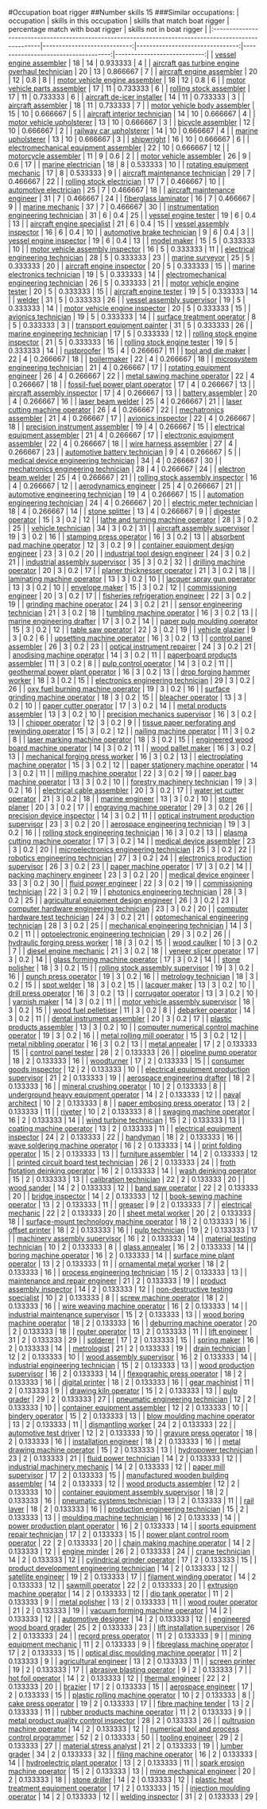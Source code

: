 #Occupation boat rigger
##Number skills 15
###Similar occupations:
| occupation                                                                                            |   skills in this occupation |   skills that match boat rigger |   percentage match with boat rigger |   skills not in boat rigger |
|:------------------------------------------------------------------------------------------------------|----------------------------:|--------------------------------:|------------------------------------:|----------------------------:|
| [vessel engine assembler](vessel_engine_assembler.md)                                                 |                          18 |                              14 |                            0.933333 |                           4 |
| [aircraft gas turbine engine overhaul technician](aircraft_gas_turbine_engine_overhaul_technician.md) |                          20 |                              13 |                            0.866667 |                           7 |
| [aircraft engine assembler](aircraft_engine_assembler.md)                                             |                          20 |                              12 |                            0.8      |                           8 |
| [motor vehicle engine assembler](motor_vehicle_engine_assembler.md)                                   |                          18 |                              12 |                            0.8      |                           6 |
| [motor vehicle parts assembler](motor_vehicle_parts_assembler.md)                                     |                          17 |                              11 |                            0.733333 |                           6 |
| [rolling stock assembler](rolling_stock_assembler.md)                                                 |                          17 |                              11 |                            0.733333 |                           6 |
| [aircraft de-icer installer](aircraft_de-icer_installer.md)                                           |                          14 |                              11 |                            0.733333 |                           3 |
| [aircraft assembler](aircraft_assembler.md)                                                           |                          18 |                              11 |                            0.733333 |                           7 |
| [motor vehicle body assembler](motor_vehicle_body_assembler.md)                                       |                          15 |                              10 |                            0.666667 |                           5 |
| [aircraft interior technician](aircraft_interior_technician.md)                                       |                          14 |                              10 |                            0.666667 |                           4 |
| [motor vehicle upholsterer](motor_vehicle_upholsterer.md)                                             |                          13 |                              10 |                            0.666667 |                           3 |
| [bicycle assembler](bicycle_assembler.md)                                                             |                          12 |                              10 |                            0.666667 |                           2 |
| [railway car upholsterer](railway_car_upholsterer.md)                                                 |                          14 |                              10 |                            0.666667 |                           4 |
| [marine upholsterer](marine_upholsterer.md)                                                           |                          13 |                              10 |                            0.666667 |                           3 |
| [shipwright](shipwright.md)                                                                           |                          16 |                              10 |                            0.666667 |                           6 |
| [electromechanical equipment assembler](electromechanical_equipment_assembler.md)                     |                          22 |                              10 |                            0.666667 |                          12 |
| [motorcycle assembler](motorcycle_assembler.md)                                                       |                          11 |                               9 |                            0.6      |                           2 |
| [motor vehicle assembler](motor_vehicle_assembler.md)                                                 |                          26 |                               9 |                            0.6      |                          17 |
| [marine electrician](marine_electrician.md)                                                           |                          18 |                               8 |                            0.533333 |                          10 |
| [rotating equipment mechanic](rotating_equipment_mechanic.md)                                         |                          17 |                               8 |                            0.533333 |                           9 |
| [aircraft maintenance technician](aircraft_maintenance_technician.md)                                 |                          29 |                               7 |                            0.466667 |                          22 |
| [rolling stock electrician](rolling_stock_electrician.md)                                             |                          17 |                               7 |                            0.466667 |                          10 |
| [automotive electrician](automotive_electrician.md)                                                   |                          25 |                               7 |                            0.466667 |                          18 |
| [aircraft maintenance engineer](aircraft_maintenance_engineer.md)                                     |                          31 |                               7 |                            0.466667 |                          24 |
| [fiberglass laminator](fiberglass_laminator.md)                                                       |                          16 |                               7 |                            0.466667 |                           9 |
| [marine mechanic](marine_mechanic.md)                                                                 |                          37 |                               7 |                            0.466667 |                          30 |
| [instrumentation engineering technician](instrumentation_engineering_technician.md)                   |                          31 |                               6 |                            0.4      |                          25 |
| [vessel engine tester](vessel_engine_tester.md)                                                       |                          19 |                               6 |                            0.4      |                          13 |
| [aircraft engine specialist](aircraft_engine_specialist.md)                                           |                          21 |                               6 |                            0.4      |                          15 |
| [vessel assembly inspector](vessel_assembly_inspector.md)                                             |                          16 |                               6 |                            0.4      |                          10 |
| [automotive brake technician](automotive_brake_technician.md)                                         |                           9 |                               6 |                            0.4      |                           3 |
| [vessel engine inspector](vessel_engine_inspector.md)                                                 |                          19 |                               6 |                            0.4      |                          13 |
| [model maker](model_maker.md)                                                                         |                          15 |                               5 |                            0.333333 |                          10 |
| [motor vehicle assembly inspector](motor_vehicle_assembly_inspector.md)                               |                          16 |                               5 |                            0.333333 |                          11 |
| [electrical engineering technician](electrical_engineering_technician.md)                             |                          28 |                               5 |                            0.333333 |                          23 |
| [marine surveyor](marine_surveyor.md)                                                                 |                          25 |                               5 |                            0.333333 |                          20 |
| [aircraft engine inspector](aircraft_engine_inspector.md)                                             |                          20 |                               5 |                            0.333333 |                          15 |
| [marine electronics technician](marine_electronics_technician.md)                                     |                          19 |                               5 |                            0.333333 |                          14 |
| [electromechanical engineering technician](electromechanical_engineering_technician.md)               |                          26 |                               5 |                            0.333333 |                          21 |
| [motor vehicle engine tester](motor_vehicle_engine_tester.md)                                         |                          20 |                               5 |                            0.333333 |                          15 |
| [aircraft engine tester](aircraft_engine_tester.md)                                                   |                          19 |                               5 |                            0.333333 |                          14 |
| [welder](welder.md)                                                                                   |                          31 |                               5 |                            0.333333 |                          26 |
| [vessel assembly supervisor](vessel_assembly_supervisor.md)                                           |                          19 |                               5 |                            0.333333 |                          14 |
| [motor vehicle engine inspector](motor_vehicle_engine_inspector.md)                                   |                          20 |                               5 |                            0.333333 |                          15 |
| [avionics technician](avionics_technician.md)                                                         |                          19 |                               5 |                            0.333333 |                          14 |
| [surface treatment operator](surface_treatment_operator.md)                                           |                           8 |                               5 |                            0.333333 |                           3 |
| [transport equipment painter](transport_equipment_painter.md)                                         |                          31 |                               5 |                            0.333333 |                          26 |
| [marine engineering technician](marine_engineering_technician.md)                                     |                          17 |                               5 |                            0.333333 |                          12 |
| [rolling stock engine inspector](rolling_stock_engine_inspector.md)                                   |                          21 |                               5 |                            0.333333 |                          16 |
| [rolling stock engine tester](rolling_stock_engine_tester.md)                                         |                          19 |                               5 |                            0.333333 |                          14 |
| [rustproofer](rustproofer.md)                                                                         |                          15 |                               4 |                            0.266667 |                          11 |
| [tool and die maker](tool_and_die_maker.md)                                                           |                          22 |                               4 |                            0.266667 |                          18 |
| [boilermaker](boilermaker.md)                                                                         |                          22 |                               4 |                            0.266667 |                          18 |
| [microsystem engineering technician](microsystem_engineering_technician.md)                           |                          21 |                               4 |                            0.266667 |                          17 |
| [rotating equipment engineer](rotating_equipment_engineer.md)                                         |                          26 |                               4 |                            0.266667 |                          22 |
| [metal sawing machine operator](metal_sawing_machine_operator.md)                                     |                          22 |                               4 |                            0.266667 |                          18 |
| [fossil-fuel power plant operator](fossil-fuel_power_plant_operator.md)                               |                          17 |                               4 |                            0.266667 |                          13 |
| [aircraft assembly inspector](aircraft_assembly_inspector.md)                                         |                          17 |                               4 |                            0.266667 |                          13 |
| [battery assembler](battery_assembler.md)                                                             |                          20 |                               4 |                            0.266667 |                          16 |
| [laser beam welder](laser_beam_welder.md)                                                             |                          25 |                               4 |                            0.266667 |                          21 |
| [laser cutting machine operator](laser_cutting_machine_operator.md)                                   |                          26 |                               4 |                            0.266667 |                          22 |
| [mechatronics assembler](mechatronics_assembler.md)                                                   |                          21 |                               4 |                            0.266667 |                          17 |
| [avionics inspector](avionics_inspector.md)                                                           |                          22 |                               4 |                            0.266667 |                          18 |
| [precision instrument assembler](precision_instrument_assembler.md)                                   |                          19 |                               4 |                            0.266667 |                          15 |
| [electrical equipment assembler](electrical_equipment_assembler.md)                                   |                          21 |                               4 |                            0.266667 |                          17 |
| [electronic equipment assembler](electronic_equipment_assembler.md)                                   |                          22 |                               4 |                            0.266667 |                          18 |
| [wire harness assembler](wire_harness_assembler.md)                                                   |                          27 |                               4 |                            0.266667 |                          23 |
| [automotive battery technician](automotive_battery_technician.md)                                     |                           9 |                               4 |                            0.266667 |                           5 |
| [medical device engineering technician](medical_device_engineering_technician.md)                     |                          34 |                               4 |                            0.266667 |                          30 |
| [mechatronics engineering technician](mechatronics_engineering_technician.md)                         |                          28 |                               4 |                            0.266667 |                          24 |
| [electron beam welder](electron_beam_welder.md)                                                       |                          25 |                               4 |                            0.266667 |                          21 |
| [rolling stock assembly inspector](rolling_stock_assembly_inspector.md)                               |                          16 |                               4 |                            0.266667 |                          12 |
| [aerodynamics engineer](aerodynamics_engineer.md)                                                     |                          25 |                               4 |                            0.266667 |                          21 |
| [automotive engineering technician](automotive_engineering_technician.md)                             |                          19 |                               4 |                            0.266667 |                          15 |
| [automation engineering technician](automation_engineering_technician.md)                             |                          24 |                               4 |                            0.266667 |                          20 |
| [electric meter technician](electric_meter_technician.md)                                             |                          18 |                               4 |                            0.266667 |                          14 |
| [stone splitter](stone_splitter.md)                                                                   |                          13 |                               4 |                            0.266667 |                           9 |
| [digester operator](digester_operator.md)                                                             |                          15 |                               3 |                            0.2      |                          12 |
| [lathe and turning machine operator](lathe_and_turning_machine_operator.md)                           |                          28 |                               3 |                            0.2      |                          25 |
| [vehicle technician](vehicle_technician.md)                                                           |                          34 |                               3 |                            0.2      |                          31 |
| [aircraft assembly supervisor](aircraft_assembly_supervisor.md)                                       |                          19 |                               3 |                            0.2      |                          16 |
| [stamping press operator](stamping_press_operator.md)                                                 |                          16 |                               3 |                            0.2      |                          13 |
| [absorbent pad machine operator](absorbent_pad_machine_operator.md)                                   |                          12 |                               3 |                            0.2      |                           9 |
| [container equipment design engineer](container_equipment_design_engineer.md)                         |                          23 |                               3 |                            0.2      |                          20 |
| [industrial tool design engineer](industrial_tool_design_engineer.md)                                 |                          24 |                               3 |                            0.2      |                          21 |
| [industrial assembly supervisor](industrial_assembly_supervisor.md)                                   |                          35 |                               3 |                            0.2      |                          32 |
| [drilling machine operator](drilling_machine_operator.md)                                             |                          20 |                               3 |                            0.2      |                          17 |
| [planer thicknesser operator](planer_thicknesser_operator.md)                                         |                          21 |                               3 |                            0.2      |                          18 |
| [laminating machine operator](laminating_machine_operator.md)                                         |                          13 |                               3 |                            0.2      |                          10 |
| [lacquer spray gun operator](lacquer_spray_gun_operator.md)                                           |                          13 |                               3 |                            0.2      |                          10 |
| [envelope maker](envelope_maker.md)                                                                   |                          15 |                               3 |                            0.2      |                          12 |
| [commissioning engineer](commissioning_engineer.md)                                                   |                          20 |                               3 |                            0.2      |                          17 |
| [fisheries refrigeration engineer](fisheries_refrigeration_engineer.md)                               |                          22 |                               3 |                            0.2      |                          19 |
| [grinding machine operator](grinding_machine_operator.md)                                             |                          24 |                               3 |                            0.2      |                          21 |
| [sensor engineering technician](sensor_engineering_technician.md)                                     |                          21 |                               3 |                            0.2      |                          18 |
| [tumbling machine operator](tumbling_machine_operator.md)                                             |                          16 |                               3 |                            0.2      |                          13 |
| [marine engineering drafter](marine_engineering_drafter.md)                                           |                          17 |                               3 |                            0.2      |                          14 |
| [paper pulp moulding operator](paper_pulp_moulding_operator.md)                                       |                          15 |                               3 |                            0.2      |                          12 |
| [table saw operator](table_saw_operator.md)                                                           |                          22 |                               3 |                            0.2      |                          19 |
| [vehicle glazier](vehicle_glazier.md)                                                                 |                           9 |                               3 |                            0.2      |                           6 |
| [upsetting machine operator](upsetting_machine_operator.md)                                           |                          16 |                               3 |                            0.2      |                          13 |
| [control panel assembler](control_panel_assembler.md)                                                 |                          26 |                               3 |                            0.2      |                          23 |
| [optical instrument repairer](optical_instrument_repairer.md)                                         |                          24 |                               3 |                            0.2      |                          21 |
| [anodising machine operator](anodising_machine_operator.md)                                           |                          14 |                               3 |                            0.2      |                          11 |
| [paperboard products assembler](paperboard_products_assembler.md)                                     |                          11 |                               3 |                            0.2      |                           8 |
| [pulp control operator](pulp_control_operator.md)                                                     |                          14 |                               3 |                            0.2      |                          11 |
| [geothermal power plant operator](geothermal_power_plant_operator.md)                                 |                          16 |                               3 |                            0.2      |                          13 |
| [drop forging hammer worker](drop_forging_hammer_worker.md)                                           |                          18 |                               3 |                            0.2      |                          15 |
| [electronics engineering technician](electronics_engineering_technician.md)                           |                          29 |                               3 |                            0.2      |                          26 |
| [oxy fuel burning machine operator](oxy_fuel_burning_machine_operator.md)                             |                          19 |                               3 |                            0.2      |                          16 |
| [surface grinding machine operator](surface_grinding_machine_operator.md)                             |                          18 |                               3 |                            0.2      |                          15 |
| [bleacher operator](bleacher_operator.md)                                                             |                          13 |                               3 |                            0.2      |                          10 |
| [paper cutter operator](paper_cutter_operator.md)                                                     |                          17 |                               3 |                            0.2      |                          14 |
| [metal products assembler](metal_products_assembler.md)                                               |                          13 |                               3 |                            0.2      |                          10 |
| [precision mechanics supervisor](precision_mechanics_supervisor.md)                                   |                          16 |                               3 |                            0.2      |                          13 |
| [chipper operator](chipper_operator.md)                                                               |                          12 |                               3 |                            0.2      |                           9 |
| [tissue paper perforating and rewinding operator](tissue_paper_perforating_and_rewinding_operator.md) |                          15 |                               3 |                            0.2      |                          12 |
| [nailing machine operator](nailing_machine_operator.md)                                               |                          11 |                               3 |                            0.2      |                           8 |
| [laser marking machine operator](laser_marking_machine_operator.md)                                   |                          18 |                               3 |                            0.2      |                          15 |
| [engineered wood board machine operator](engineered_wood_board_machine_operator.md)                   |                          14 |                               3 |                            0.2      |                          11 |
| [wood pallet maker](wood_pallet_maker.md)                                                             |                          16 |                               3 |                            0.2      |                          13 |
| [mechanical forging press worker](mechanical_forging_press_worker.md)                                 |                          16 |                               3 |                            0.2      |                          13 |
| [electroplating machine operator](electroplating_machine_operator.md)                                 |                          15 |                               3 |                            0.2      |                          12 |
| [paper stationery machine operator](paper_stationery_machine_operator.md)                             |                          14 |                               3 |                            0.2      |                          11 |
| [milling machine operator](milling_machine_operator.md)                                               |                          22 |                               3 |                            0.2      |                          19 |
| [paper bag machine operator](paper_bag_machine_operator.md)                                           |                          13 |                               3 |                            0.2      |                          10 |
| [forestry machinery technician](forestry_machinery_technician.md)                                     |                          19 |                               3 |                            0.2      |                          16 |
| [electrical cable assembler](electrical_cable_assembler.md)                                           |                          20 |                               3 |                            0.2      |                          17 |
| [water jet cutter operator](water_jet_cutter_operator.md)                                             |                          21 |                               3 |                            0.2      |                          18 |
| [marine engineer](marine_engineer.md)                                                                 |                          13 |                               3 |                            0.2      |                          10 |
| [stone planer](stone_planer.md)                                                                       |                          20 |                               3 |                            0.2      |                          17 |
| [engraving machine operator](engraving_machine_operator.md)                                           |                          29 |                               3 |                            0.2      |                          26 |
| [precision device inspector](precision_device_inspector.md)                                           |                          14 |                               3 |                            0.2      |                          11 |
| [optical instrument production supervisor](optical_instrument_production_supervisor.md)               |                          23 |                               3 |                            0.2      |                          20 |
| [aerospace engineering technician](aerospace_engineering_technician.md)                               |                          19 |                               3 |                            0.2      |                          16 |
| [rolling stock engineering technician](rolling_stock_engineering_technician.md)                       |                          16 |                               3 |                            0.2      |                          13 |
| [plasma cutting machine operator](plasma_cutting_machine_operator.md)                                 |                          17 |                               3 |                            0.2      |                          14 |
| [medical device assembler](medical_device_assembler.md)                                               |                          23 |                               3 |                            0.2      |                          20 |
| [microelectronics engineering technician](microelectronics_engineering_technician.md)                 |                          25 |                               3 |                            0.2      |                          22 |
| [robotics engineering technician](robotics_engineering_technician.md)                                 |                          27 |                               3 |                            0.2      |                          24 |
| [electronics production supervisor](electronics_production_supervisor.md)                             |                          26 |                               3 |                            0.2      |                          23 |
| [paper machine operator](paper_machine_operator.md)                                                   |                          17 |                               3 |                            0.2      |                          14 |
| [packing machinery engineer](packing_machinery_engineer.md)                                           |                          23 |                               3 |                            0.2      |                          20 |
| [medical device engineer](medical_device_engineer.md)                                                 |                          33 |                               3 |                            0.2      |                          30 |
| [fluid power engineer](fluid_power_engineer.md)                                                       |                          22 |                               3 |                            0.2      |                          19 |
| [commissioning technician](commissioning_technician.md)                                               |                          22 |                               3 |                            0.2      |                          19 |
| [photonics engineering technician](photonics_engineering_technician.md)                               |                          28 |                               3 |                            0.2      |                          25 |
| [agricultural equipment design engineer](agricultural_equipment_design_engineer.md)                   |                          26 |                               3 |                            0.2      |                          23 |
| [computer hardware engineering technician](computer_hardware_engineering_technician.md)               |                          23 |                               3 |                            0.2      |                          20 |
| [computer hardware test technician](computer_hardware_test_technician.md)                             |                          24 |                               3 |                            0.2      |                          21 |
| [optomechanical engineering technician](optomechanical_engineering_technician.md)                     |                          28 |                               3 |                            0.2      |                          25 |
| [mechanical engineering technician](mechanical_engineering_technician.md)                             |                          14 |                               3 |                            0.2      |                          11 |
| [optoelectronic engineering technician](optoelectronic_engineering_technician.md)                     |                          29 |                               3 |                            0.2      |                          26 |
| [hydraulic forging press worker](hydraulic_forging_press_worker.md)                                   |                          18 |                               3 |                            0.2      |                          15 |
| [wood caulker](wood_caulker.md)                                                                       |                          10 |                               3 |                            0.2      |                           7 |
| [diesel engine mechanic](diesel_engine_mechanic.md)                                                   |                          21 |                               3 |                            0.2      |                          18 |
| [veneer slicer operator](veneer_slicer_operator.md)                                                   |                          17 |                               3 |                            0.2      |                          14 |
| [glass forming machine operator](glass_forming_machine_operator.md)                                   |                          17 |                               3 |                            0.2      |                          14 |
| [stone polisher](stone_polisher.md)                                                                   |                          18 |                               3 |                            0.2      |                          15 |
| [rolling stock assembly supervisor](rolling_stock_assembly_supervisor.md)                             |                          19 |                               3 |                            0.2      |                          16 |
| [punch press operator](punch_press_operator.md)                                                       |                          19 |                               3 |                            0.2      |                          16 |
| [metrology technician](metrology_technician.md)                                                       |                          18 |                               3 |                            0.2      |                          15 |
| [spot welder](spot_welder.md)                                                                         |                          18 |                               3 |                            0.2      |                          15 |
| [lacquer maker](lacquer_maker.md)                                                                     |                          13 |                               3 |                            0.2      |                          10 |
| [drill press operator](drill_press_operator.md)                                                       |                          16 |                               3 |                            0.2      |                          13 |
| [corrugator operator](corrugator_operator.md)                                                         |                          13 |                               3 |                            0.2      |                          10 |
| [varnish maker](varnish_maker.md)                                                                     |                          14 |                               3 |                            0.2      |                          11 |
| [motor vehicle assembly supervisor](motor_vehicle_assembly_supervisor.md)                             |                          18 |                               3 |                            0.2      |                          15 |
| [wood fuel pelletiser](wood_fuel_pelletiser.md)                                                       |                          11 |                               3 |                            0.2      |                           8 |
| [debarker operator](debarker_operator.md)                                                             |                          14 |                               3 |                            0.2      |                          11 |
| [dental instrument assembler](dental_instrument_assembler.md)                                         |                          20 |                               3 |                            0.2      |                          17 |
| [plastic products assembler](plastic_products_assembler.md)                                           |                          13 |                               3 |                            0.2      |                          10 |
| [computer numerical control machine operator](computer_numerical_control_machine_operator.md)         |                          19 |                               3 |                            0.2      |                          16 |
| [metal rolling mill operator](metal_rolling_mill_operator.md)                                         |                          15 |                               3 |                            0.2      |                          12 |
| [metal nibbling operator](metal_nibbling_operator.md)                                                 |                          16 |                               3 |                            0.2      |                          13 |
| [metal annealer](metal_annealer.md)                                                                   |                          17 |                               2 |                            0.133333 |                          15 |
| [control panel tester](control_panel_tester.md)                                                       |                          28 |                               2 |                            0.133333 |                          26 |
| [pipeline pump operator](pipeline_pump_operator.md)                                                   |                          18 |                               2 |                            0.133333 |                          16 |
| [woodturner](woodturner.md)                                                                           |                          17 |                               2 |                            0.133333 |                          15 |
| [consumer goods inspector](consumer_goods_inspector.md)                                               |                          12 |                               2 |                            0.133333 |                          10 |
| [electrical equipment production supervisor](electrical_equipment_production_supervisor.md)           |                          21 |                               2 |                            0.133333 |                          19 |
| [aerospace engineering drafter](aerospace_engineering_drafter.md)                                     |                          18 |                               2 |                            0.133333 |                          16 |
| [mineral crushing operator](mineral_crushing_operator.md)                                             |                          10 |                               2 |                            0.133333 |                           8 |
| [underground heavy equipment operator](underground_heavy_equipment_operator.md)                       |                          14 |                               2 |                            0.133333 |                          12 |
| [naval architect](naval_architect.md)                                                                 |                          10 |                               2 |                            0.133333 |                           8 |
| [paper embosing press operator](paper_embosing_press_operator.md)                                     |                          13 |                               2 |                            0.133333 |                          11 |
| [riveter](riveter.md)                                                                                 |                          10 |                               2 |                            0.133333 |                           8 |
| [swaging machine operator](swaging_machine_operator.md)                                               |                          16 |                               2 |                            0.133333 |                          14 |
| [wind turbine technician](wind_turbine_technician.md)                                                 |                          15 |                               2 |                            0.133333 |                          13 |
| [coating machine operator](coating_machine_operator.md)                                               |                          13 |                               2 |                            0.133333 |                          11 |
| [electrical equipment inspector](electrical_equipment_inspector.md)                                   |                          24 |                               2 |                            0.133333 |                          22 |
| [handyman](handyman.md)                                                                               |                          18 |                               2 |                            0.133333 |                          16 |
| [wave soldering machine operator](wave_soldering_machine_operator.md)                                 |                          16 |                               2 |                            0.133333 |                          14 |
| [print folding operator](print_folding_operator.md)                                                   |                          15 |                               2 |                            0.133333 |                          13 |
| [furniture assembler](furniture_assembler.md)                                                         |                          14 |                               2 |                            0.133333 |                          12 |
| [printed circuit board test technician](printed_circuit_board_test_technician.md)                     |                          26 |                               2 |                            0.133333 |                          24 |
| [froth flotation deinking operator](froth_flotation_deinking_operator.md)                             |                          16 |                               2 |                            0.133333 |                          14 |
| [wash deinking operator](wash_deinking_operator.md)                                                   |                          15 |                               2 |                            0.133333 |                          13 |
| [calibration technician](calibration_technician.md)                                                   |                          22 |                               2 |                            0.133333 |                          20 |
| [wood sander](wood_sander.md)                                                                         |                          14 |                               2 |                            0.133333 |                          12 |
| [band saw operator](band_saw_operator.md)                                                             |                          22 |                               2 |                            0.133333 |                          20 |
| [bridge inspector](bridge_inspector.md)                                                               |                          14 |                               2 |                            0.133333 |                          12 |
| [book-sewing machine operator](book-sewing_machine_operator.md)                                       |                          13 |                               2 |                            0.133333 |                          11 |
| [greaser](greaser.md)                                                                                 |                           9 |                               2 |                            0.133333 |                           7 |
| [electrical mechanic](electrical_mechanic.md)                                                         |                          22 |                               2 |                            0.133333 |                          20 |
| [sheet metal worker](sheet_metal_worker.md)                                                           |                          20 |                               2 |                            0.133333 |                          18 |
| [surface-mount technology machine operator](surface-mount_technology_machine_operator.md)             |                          18 |                               2 |                            0.133333 |                          16 |
| [offset printer](offset_printer.md)                                                                   |                          18 |                               2 |                            0.133333 |                          16 |
| [pulp technician](pulp_technician.md)                                                                 |                          19 |                               2 |                            0.133333 |                          17 |
| [machinery assembly supervisor](machinery_assembly_supervisor.md)                                     |                          16 |                               2 |                            0.133333 |                          14 |
| [material testing technician](material_testing_technician.md)                                         |                          10 |                               2 |                            0.133333 |                           8 |
| [glass annealer](glass_annealer.md)                                                                   |                          16 |                               2 |                            0.133333 |                          14 |
| [boring machine operator](boring_machine_operator.md)                                                 |                          16 |                               2 |                            0.133333 |                          14 |
| [surface mine plant operator](surface_mine_plant_operator.md)                                         |                          13 |                               2 |                            0.133333 |                          11 |
| [ornamental metal worker](ornamental_metal_worker.md)                                                 |                          18 |                               2 |                            0.133333 |                          16 |
| [process engineering technician](process_engineering_technician.md)                                   |                          15 |                               2 |                            0.133333 |                          13 |
| [maintenance and repair engineer](maintenance_and_repair_engineer.md)                                 |                          21 |                               2 |                            0.133333 |                          19 |
| [product assembly inspector](product_assembly_inspector.md)                                           |                          14 |                               2 |                            0.133333 |                          12 |
| [non-destructive testing specialist](non-destructive_testing_specialist.md)                           |                          10 |                               2 |                            0.133333 |                           8 |
| [screw machine operator](screw_machine_operator.md)                                                   |                          18 |                               2 |                            0.133333 |                          16 |
| [wire weaving machine operator](wire_weaving_machine_operator.md)                                     |                          16 |                               2 |                            0.133333 |                          14 |
| [industrial maintenance supervisor](industrial_maintenance_supervisor.md)                             |                          15 |                               2 |                            0.133333 |                          13 |
| [wood boring machine operator](wood_boring_machine_operator.md)                                       |                          18 |                               2 |                            0.133333 |                          16 |
| [deburring machine operator](deburring_machine_operator.md)                                           |                          20 |                               2 |                            0.133333 |                          18 |
| [router operator](router_operator.md)                                                                 |                          13 |                               2 |                            0.133333 |                          11 |
| [lift engineer](lift_engineer.md)                                                                     |                          31 |                               2 |                            0.133333 |                          29 |
| [solderer](solderer.md)                                                                               |                          17 |                               2 |                            0.133333 |                          15 |
| [spring maker](spring_maker.md)                                                                       |                          16 |                               2 |                            0.133333 |                          14 |
| [metrologist](metrologist.md)                                                                         |                          21 |                               2 |                            0.133333 |                          19 |
| [drain technician](drain_technician.md)                                                               |                          12 |                               2 |                            0.133333 |                          10 |
| [wood assembly supervisor](wood_assembly_supervisor.md)                                               |                          16 |                               2 |                            0.133333 |                          14 |
| [industrial engineering technician](industrial_engineering_technician.md)                             |                          15 |                               2 |                            0.133333 |                          13 |
| [wood production supervisor](wood_production_supervisor.md)                                           |                          16 |                               2 |                            0.133333 |                          14 |
| [flexographic press operator](flexographic_press_operator.md)                                         |                          18 |                               2 |                            0.133333 |                          16 |
| [digital printer](digital_printer.md)                                                                 |                          18 |                               2 |                            0.133333 |                          16 |
| [gear machinist](gear_machinist.md)                                                                   |                          11 |                               2 |                            0.133333 |                           9 |
| [drawing kiln operator](drawing_kiln_operator.md)                                                     |                          15 |                               2 |                            0.133333 |                          13 |
| [pulp grader](pulp_grader.md)                                                                         |                          29 |                               2 |                            0.133333 |                          27 |
| [pneumatic engineering technician](pneumatic_engineering_technician.md)                               |                          12 |                               2 |                            0.133333 |                          10 |
| [container equipment assembler](container_equipment_assembler.md)                                     |                          12 |                               2 |                            0.133333 |                          10 |
| [bindery operator](bindery_operator.md)                                                               |                          15 |                               2 |                            0.133333 |                          13 |
| [blow moulding machine operator](blow_moulding_machine_operator.md)                                   |                          13 |                               2 |                            0.133333 |                          11 |
| [dismantling worker](dismantling_worker.md)                                                           |                          24 |                               2 |                            0.133333 |                          22 |
| [automotive test driver](automotive_test_driver.md)                                                   |                          12 |                               2 |                            0.133333 |                          10 |
| [gravure press operator](gravure_press_operator.md)                                                   |                          18 |                               2 |                            0.133333 |                          16 |
| [installation engineer](installation_engineer.md)                                                     |                          18 |                               2 |                            0.133333 |                          16 |
| [metal drawing machine operator](metal_drawing_machine_operator.md)                                   |                          15 |                               2 |                            0.133333 |                          13 |
| [hydropower technician](hydropower_technician.md)                                                     |                          23 |                               2 |                            0.133333 |                          21 |
| [fluid power technician](fluid_power_technician.md)                                                   |                          14 |                               2 |                            0.133333 |                          12 |
| [industrial machinery mechanic](industrial_machinery_mechanic.md)                                     |                          14 |                               2 |                            0.133333 |                          12 |
| [paper mill supervisor](paper_mill_supervisor.md)                                                     |                          17 |                               2 |                            0.133333 |                          15 |
| [manufactured wooden building assembler](manufactured_wooden_building_assembler.md)                   |                          14 |                               2 |                            0.133333 |                          12 |
| [wood products assembler](wood_products_assembler.md)                                                 |                          12 |                               2 |                            0.133333 |                          10 |
| [container equipment assembly supervisor](container_equipment_assembly_supervisor.md)                 |                          18 |                               2 |                            0.133333 |                          16 |
| [pneumatic systems technician](pneumatic_systems_technician.md)                                       |                          13 |                               2 |                            0.133333 |                          11 |
| [rail layer](rail_layer.md)                                                                           |                          18 |                               2 |                            0.133333 |                          16 |
| [production engineering technician](production_engineering_technician.md)                             |                          15 |                               2 |                            0.133333 |                          13 |
| [moulding machine technician](moulding_machine_technician.md)                                         |                          16 |                               2 |                            0.133333 |                          14 |
| [power production plant operator](power_production_plant_operator.md)                                 |                          16 |                               2 |                            0.133333 |                          14 |
| [sports equipment repair technician](sports_equipment_repair_technician.md)                           |                          17 |                               2 |                            0.133333 |                          15 |
| [power plant control room operator](power_plant_control_room_operator.md)                             |                          22 |                               2 |                            0.133333 |                          20 |
| [chain making machine operator](chain_making_machine_operator.md)                                     |                          14 |                               2 |                            0.133333 |                          12 |
| [engine minder](engine_minder.md)                                                                     |                          26 |                               2 |                            0.133333 |                          24 |
| [crane technician](crane_technician.md)                                                               |                          14 |                               2 |                            0.133333 |                          12 |
| [cylindrical grinder operator](cylindrical_grinder_operator.md)                                       |                          17 |                               2 |                            0.133333 |                          15 |
| [product development engineering technician](product_development_engineering_technician.md)           |                          14 |                               2 |                            0.133333 |                          12 |
| [satellite engineer](satellite_engineer.md)                                                           |                          19 |                               2 |                            0.133333 |                          17 |
| [filament winding operator](filament_winding_operator.md)                                             |                          14 |                               2 |                            0.133333 |                          12 |
| [sawmill operator](sawmill_operator.md)                                                               |                          22 |                               2 |                            0.133333 |                          20 |
| [extrusion machine operator](extrusion_machine_operator.md)                                           |                          14 |                               2 |                            0.133333 |                          12 |
| [dip tank operator](dip_tank_operator.md)                                                             |                          11 |                               2 |                            0.133333 |                           9 |
| [metal polisher](metal_polisher.md)                                                                   |                          13 |                               2 |                            0.133333 |                          11 |
| [wood router operator](wood_router_operator.md)                                                       |                          21 |                               2 |                            0.133333 |                          19 |
| [vacuum forming machine operator](vacuum_forming_machine_operator.md)                                 |                          14 |                               2 |                            0.133333 |                          12 |
| [automotive designer](automotive_designer.md)                                                         |                          14 |                               2 |                            0.133333 |                          12 |
| [engineered wood board grader](engineered_wood_board_grader.md)                                       |                          25 |                               2 |                            0.133333 |                          23 |
| [lift installation supervisor](lift_installation_supervisor.md)                                       |                          26 |                               2 |                            0.133333 |                          24 |
| [record press operator](record_press_operator.md)                                                     |                          11 |                               2 |                            0.133333 |                           9 |
| [mining equipment mechanic](mining_equipment_mechanic.md)                                             |                          11 |                               2 |                            0.133333 |                           9 |
| [fibreglass machine operator](fibreglass_machine_operator.md)                                         |                          17 |                               2 |                            0.133333 |                          15 |
| [optical disc moulding machine operator](optical_disc_moulding_machine_operator.md)                   |                          11 |                               2 |                            0.133333 |                           9 |
| [agricultural engineer](agricultural_engineer.md)                                                     |                          13 |                               2 |                            0.133333 |                          11 |
| [screen printer](screen_printer.md)                                                                   |                          19 |                               2 |                            0.133333 |                          17 |
| [abrasive blasting operator](abrasive_blasting_operator.md)                                           |                           9 |                               2 |                            0.133333 |                           7 |
| [hot foil operator](hot_foil_operator.md)                                                             |                          14 |                               2 |                            0.133333 |                          12 |
| [thermal engineer](thermal_engineer.md)                                                               |                          22 |                               2 |                            0.133333 |                          20 |
| [brazier](brazier.md)                                                                                 |                          17 |                               2 |                            0.133333 |                          15 |
| [aerospace engineer](aerospace_engineer.md)                                                           |                          17 |                               2 |                            0.133333 |                          15 |
| [plastic rolling machine operator](plastic_rolling_machine_operator.md)                               |                          10 |                               2 |                            0.133333 |                           8 |
| [cake press operator](cake_press_operator.md)                                                         |                          19 |                               2 |                            0.133333 |                          17 |
| [fibre machine tender](fibre_machine_tender.md)                                                       |                          13 |                               2 |                            0.133333 |                          11 |
| [rubber products machine operator](rubber_products_machine_operator.md)                               |                          11 |                               2 |                            0.133333 |                           9 |
| [metal product quality control inspector](metal_product_quality_control_inspector.md)                 |                          28 |                               2 |                            0.133333 |                          26 |
| [pultrusion machine operator](pultrusion_machine_operator.md)                                         |                          14 |                               2 |                            0.133333 |                          12 |
| [numerical tool and process control programmer](numerical_tool_and_process_control_programmer.md)     |                          52 |                               2 |                            0.133333 |                          50 |
| [tooling engineer](tooling_engineer.md)                                                               |                          29 |                               2 |                            0.133333 |                          27 |
| [material stress analyst](material_stress_analyst.md)                                                 |                          21 |                               2 |                            0.133333 |                          19 |
| [lumber grader](lumber_grader.md)                                                                     |                          34 |                               2 |                            0.133333 |                          32 |
| [filing machine operator](filing_machine_operator.md)                                                 |                          16 |                               2 |                            0.133333 |                          14 |
| [hydroelectric plant operator](hydroelectric_plant_operator.md)                                       |                          13 |                               2 |                            0.133333 |                          11 |
| [spark erosion machine operator](spark_erosion_machine_operator.md)                                   |                          15 |                               2 |                            0.133333 |                          13 |
| [mine mechanical engineer](mine_mechanical_engineer.md)                                               |                          20 |                               2 |                            0.133333 |                          18 |
| [stone driller](stone_driller.md)                                                                     |                          14 |                               2 |                            0.133333 |                          12 |
| [plastic heat treatment equipment operator](plastic_heat_treatment_equipment_operator.md)             |                          17 |                               2 |                            0.133333 |                          15 |
| [injection moulding operator](injection_moulding_operator.md)                                         |                          14 |                               2 |                            0.133333 |                          12 |
| [welding inspector](welding_inspector.md)                                                             |                          31 |                               2 |                            0.133333 |                          29 |
